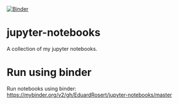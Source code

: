 [![Binder](https://mybinder.org/badge_logo.svg)](https://mybinder.org/v2/gh/EduardRosert/jupyter-notebooks/master)
# jupyter-notebooks
A collection of my jupyter notebooks.

# Run using binder
Run notebooks using binder: https://mybinder.org/v2/gh/EduardRosert/jupyter-notebooks/master